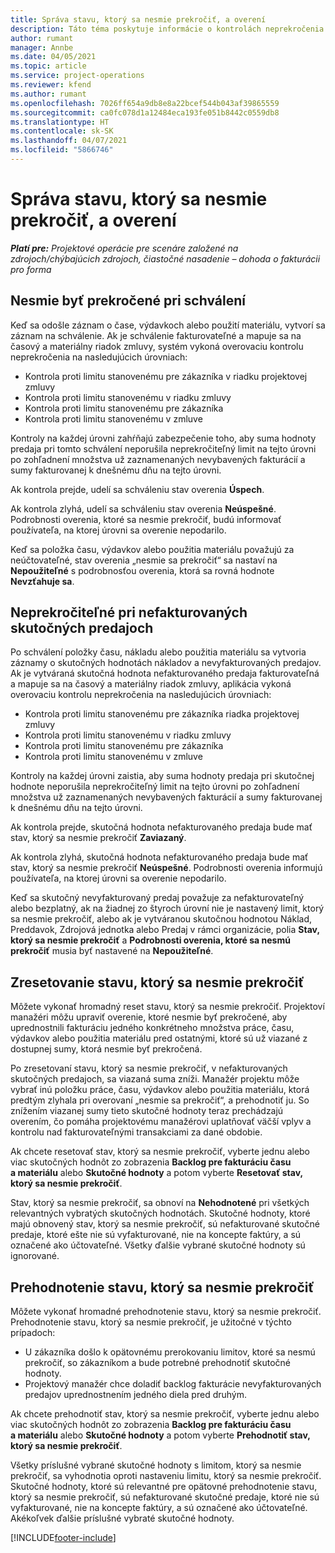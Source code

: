 ```yaml
---
title: Správa stavu, ktorý sa nesmie prekročiť, a overení
description: Táto téma poskytuje informácie o kontrolách neprekročenia limitu vykonávaných v aplikácii Project Operations.
author: rumant
manager: Annbe
ms.date: 04/05/2021
ms.topic: article
ms.service: project-operations
ms.reviewer: kfend
ms.author: rumant
ms.openlocfilehash: 7026ff654a9db8e8a22bcef544b043af39865559
ms.sourcegitcommit: ca0fc078d1a12484eca193fe051b8442c0559db8
ms.translationtype: HT
ms.contentlocale: sk-SK
ms.lasthandoff: 04/07/2021
ms.locfileid: "5866746"
---
```

# <a name="manage-not-to-exceed-status-and-validations"></a>Správa stavu, ktorý sa nesmie prekročiť, a overení 

_**Platí pre:** Projektové operácie pre scenáre založené na zdrojoch/chýbajúcich zdrojoch, čiastočné nasadenie – dohoda o fakturácii pro forma_

## <a name="not-to-exceed-on-approvals"></a>Nesmie byť prekročené pri schválení

Keď sa odošle záznam o čase, výdavkoch alebo použití materiálu, vytvorí sa záznam na schválenie. Ak je schválenie fakturovateľné a mapuje sa na časový a materiálny riadok zmluvy, systém vykoná overovaciu kontrolu neprekročenia na nasledujúcich úrovniach:

  - Kontrola proti limitu stanovenému pre zákazníka v riadku projektovej zmluvy
  - Kontrola proti limitu stanovenému v riadku zmluvy
  - Kontrola proti limitu stanovenému pre zákazníka
  - Kontrola proti limitu stanovenému v zmluve

Kontroly na každej úrovni zahŕňajú zabezpečenie toho, aby suma hodnoty predaja pri tomto schválení neporušila neprekročiteľný limit na tejto úrovni po zohľadnení množstva už zaznamenaných nevybavených fakturácií a sumy fakturovanej k dnešnému dňu na tejto úrovni.

Ak kontrola prejde, udelí sa schváleniu stav overenia **Úspech**.

Ak kontrola zlyhá, udelí sa schváleniu stav overenia **Neúspešné**. Podrobnosti overenia, ktoré sa nesmie prekročiť, budú informovať používateľa, na ktorej úrovni sa overenie nepodarilo.

Keď sa položka času, výdavkov alebo použitia materiálu považujú za neúčtovateľné, stav overenia „nesmie sa prekročiť“ sa nastaví na **Nepoužiteľné** s podrobnosťou overenia, ktorá sa rovná hodnote **Nevzťahuje sa**.

## <a name="not-to-exceed-on-unbilled-sales-actuals"></a>Neprekročiteľné pri nefakturovaných skutočných predajoch

Po schválení položky času, nákladu alebo použitia materiálu sa vytvoria záznamy o skutočných hodnotách nákladov a nevyfakturovaných predajov. Ak je vytváraná skutočná hodnota nefakturovaného predaja fakturovateľná a mapuje sa na časový a materiálny riadok zmluvy, aplikácia vykoná overovaciu kontrolu neprekročenia na nasledujúcich úrovniach:

  - Kontrola proti limitu stanovenému pre zákazníka riadka projektovej zmluvy
  - Kontrola proti limitu stanovenému v riadku zmluvy
  - Kontrola proti limitu stanovenému pre zákazníka
  - Kontrola proti limitu stanovenému v zmluve

Kontroly na každej úrovni zaistia, aby suma hodnoty predaja pri skutočnej hodnote neporušila neprekročiteľný limit na tejto úrovni po zohľadnení množstva už zaznamenaných nevybavených fakturácií a sumy fakturovanej k dnešnému dňu na tejto úrovni.

Ak kontrola prejde, skutočná hodnota nefakturovaného predaja bude mať stav, ktorý sa nesmie prekročiť **Zaviazaný**.

Ak kontrola zlyhá, skutočná hodnota nefakturovaného predaja bude mať stav, ktorý sa nesmie prekročiť **Neúspešné**. Podrobnosti overenia informujú používateľa, na ktorej úrovni sa overenie nepodarilo.

Keď sa skutočný nevyfakturovaný predaj považuje za nefakturovateľný alebo bezplatný, ak na žiadnej zo štyroch úrovní nie je nastavený limit, ktorý sa nesmie prekročiť, alebo ak je vytváranou skutočnou hodnotou Náklad, Preddavok, Zdrojová jednotka alebo Predaj v rámci organizácie, polia **Stav, ktorý sa nesmie prekročiť** a **Podrobnosti overenia, ktoré sa nesmú prekročiť** musia byť nastavené na **Nepoužiteľné**.

## <a name="reset-the-not-to-exceed-status"></a>Zresetovanie stavu, ktorý sa nesmie prekročiť

Môžete vykonať hromadný reset stavu, ktorý sa nesmie prekročiť. Projektoví manažéri môžu upraviť overenie, ktoré nesmie byť prekročené, aby uprednostnili fakturáciu jedného konkrétneho množstva práce, času, výdavkov alebo použitia materiálu pred ostatnými, ktoré sú už viazané z dostupnej sumy, ktorá nesmie byť prekročená.

Po zresetovaní stavu, ktorý sa nesmie prekročiť, v nefakturovaných skutočných predajoch, sa viazaná suma zníži. Manažér projektu môže vybrať inú položku práce, času, výdavkov alebo použitia materiálu, ktorá predtým zlyhala pri overovaní „nesmie sa prekročiť“, a prehodnotiť ju. So znížením viazanej sumy tieto skutočné hodnoty teraz prechádzajú overením, čo pomáha projektovému manažérovi uplatňovať väčší vplyv a kontrolu nad fakturovateľnými transakciami za dané obdobie.

Ak chcete resetovať stav, ktorý sa nesmie prekročiť, vyberte jednu alebo viac skutočných hodnôt zo zobrazenia **Backlog pre fakturáciu času a materiálu** alebo **Skutočné hodnoty** a potom vyberte **Resetovať stav, ktorý sa nesmie prekročiť**.

Stav, ktorý sa nesmie prekročiť, sa obnoví na **Nehodnotené** pri všetkých relevantných vybratých skutočných hodnotách. Skutočné hodnoty, ktoré majú obnovený stav, ktorý sa nesmie prekročiť, sú nefakturované skutočné predaje, ktoré ešte nie sú vyfakturované, nie na koncepte faktúry, a sú označené ako účtovateľné. Všetky ďalšie vybrané skutočné hodnoty sú ignorované.

## <a name="reevaluate-not-to-exceed-status"></a>Prehodnotenie stavu, ktorý sa nesmie prekročiť

Môžete vykonať hromadné prehodnotenie stavu, ktorý sa nesmie prekročiť. Prehodnotenie stavu, ktorý sa nesmie prekročiť, je užitočné v týchto prípadoch:

  - U zákazníka došlo k opätovnému prerokovaniu limitov, ktoré sa nesmú prekročiť, so zákazníkom a bude potrebné prehodnotiť skutočné hodnoty.
  - Projektový manažér chce doladiť backlog fakturácie nevyfakturovaných predajov uprednostnením jedného diela pred druhým.

Ak chcete prehodnotiť stav, ktorý sa nesmie prekročiť, vyberte jednu alebo viac skutočných hodnôt zo zobrazenia **Backlog pre fakturáciu času a materiálu** alebo **Skutočné hodnoty** a potom vyberte **Prehodnotiť stav, ktorý sa nesmie prekročiť**.

Všetky príslušné vybrané skutočné hodnoty s limitom, ktorý sa nesmie prekročiť, sa vyhodnotia oproti nastaveniu limitu, ktorý sa nesmie prekročiť. Skutočné hodnoty, ktoré sú relevantné pre opätovné prehodnotenie stavu, ktorý sa nesmie prekročiť, sú nefakturované skutočné predaje, ktoré nie sú vyfakturované, nie na koncepte faktúry, a sú označené ako účtovateľné. Akékoľvek ďalšie príslušné vybraté skutočné hodnoty.


[!INCLUDE[footer-include](../../includes/footer-banner.md)]

